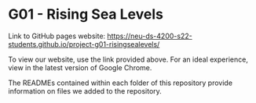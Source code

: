 # G01 - Rising Sea Levels

Link to GitHub pages website: https://neu-ds-4200-s22-students.github.io/project-g01-risingsealevels/

To view our website, use the link provided above. For an ideal experience, view in the latest
version of Google Chrome.

The READMEs contained within each folder of this repository provide information 
on files we added to the repository.
